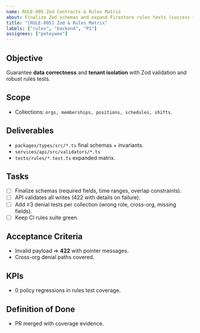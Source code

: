 ```yaml
---
name: RULE-005 Zod Contracts & Rules Matrix
about: Finalize Zod schemas and expand Firestore rules tests (success + denial matrices)
title: "[RULE-005] Zod & Rules Matrix"
labels: ["rules", "backend", "P1"]
assignees: ["peteywee"]
---
```


## Objective

Guarantee **data correctness** and **tenant isolation** with Zod validation and robust rules tests.

## Scope

- Collections: `orgs, memberships, positions, schedules, shifts`.

## Deliverables

- `packages/types/src/*.ts` final schemas + invariants.
- `services/api/src/validators/*.ts`
- `tests/rules/*.test.ts` expanded matrix.

## Tasks

- [ ] Finalize schemas (required fields, time ranges, overlap constraints).
- [ ] API validates all writes (422 with details on failure).
- [ ] Add ≥3 denial tests per collection (wrong role, cross-org, missing fields).
- [ ] Keep CI rules suite green.

## Acceptance Criteria

- Invalid payload ⇒ **422** with pointer messages.
- Cross-org denial paths covered.

## KPIs

- 0 policy regressions in rules test coverage.

## Definition of Done

- PR merged with coverage evidence.
